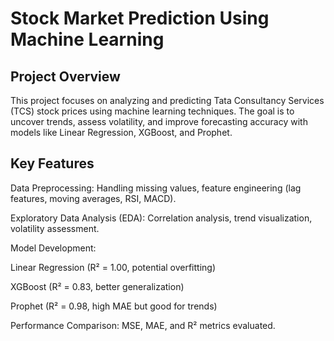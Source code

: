 # Stock Market Prediction Using Machine Learning
## Project Overview
This project focuses on analyzing and predicting Tata Consultancy Services (TCS) stock prices using machine learning techniques. The goal is to uncover trends, assess volatility, and improve forecasting accuracy with models like Linear Regression, XGBoost, and Prophet.

## Key Features
Data Preprocessing: Handling missing values, feature engineering (lag features, moving averages, RSI, MACD).

Exploratory Data Analysis (EDA): Correlation analysis, trend visualization, volatility assessment.

Model Development:

Linear Regression (R² = 1.00, potential overfitting)

XGBoost (R² = 0.83, better generalization)

Prophet (R² = 0.98, high MAE but good for trends)

Performance Comparison: MSE, MAE, and R² metrics evaluated.
